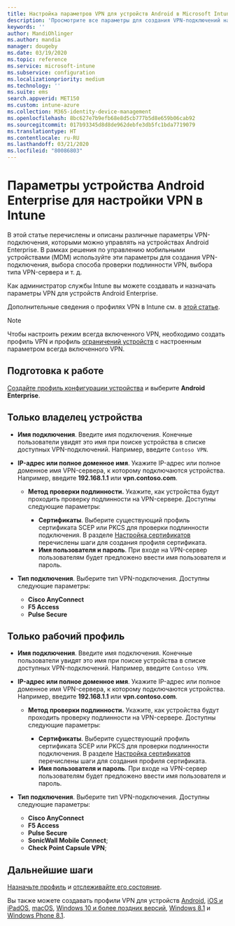 ```yaml
---
title: Настройка параметров VPN для устройств Android в Microsoft Intune в Azure | Документация Майкрософт
description: 'Просмотрите все параметры для создания VPN-подключений на устройствах Android Enterprise в Microsoft Intune. Введите имя подключения, IP-адрес или полное доменное имя VPN-сервера, выберите способ проверки подлинности пользователей и выберите один из типов подключения: Citrix, SonicWall, Check Point Capsule или Pulse Secure.'
keywords: ''
author: MandiOhlinger
ms.author: mandia
manager: dougeby
ms.date: 03/19/2020
ms.topic: reference
ms.service: microsoft-intune
ms.subservice: configuration
ms.localizationpriority: medium
ms.technology: ''
ms.suite: ems
search.appverid: MET150
ms.custom: intune-azure
ms.collection: M365-identity-device-management
ms.openlocfilehash: 8bc627e7b9efb68e8d5cb777b5d8e659b06cab92
ms.sourcegitcommit: 017b93345d8d8de962debfe3db5fc1bda7719079
ms.translationtype: HT
ms.contentlocale: ru-RU
ms.lasthandoff: 03/21/2020
ms.locfileid: "80086803"
---
```

# <a name="android-enterprise-device-settings-to-configure-vpn-in-intune"></a>Параметры устройства Android Enterprise для настройки VPN в Intune

В этой статье перечислены и описаны различные параметры VPN-подключения, которыми можно управлять на устройствах Android Enterprise. В рамках решения по управлению мобильными устройствами (MDM) используйте эти параметры для создания VPN-подключения, выбора способа проверки подлинности VPN, выбора типа VPN-сервера и т. д.

Как администратор службы Intune вы можете создавать и назначать параметры VPN для устройств Android Enterprise. 

Дополнительные сведения о профилях VPN в Intune см. в [этой статье](vpn-settings-configure.md).

> [!NOTE]
> Чтобы настроить режим всегда включенного VPN, необходимо создать профиль VPN и профиль [ограничений устройств](device-restrictions-android-for-work.md#connectivity) с настроенным параметром всегда включенного VPN.

## <a name="before-you-begin"></a>Подготовка к работе

[Создайте профиль конфигурации устройства](vpn-settings-configure.md) и выберите **Android Enterprise**.

## <a name="device-owner-only"></a>Только владелец устройства

- **Имя подключения**. Введите имя подключения. Конечные пользователи увидят это имя при поиске устройства в списке доступных VPN-подключений. Например, введите `Contoso VPN`.
- **IP-адрес или полное доменное имя**. Укажите IP-адрес или полное доменное имя VPN-сервера, к которому подключаются устройства. Например, введите **192.168.1.1** или **vpn.contoso.com**.

  - **Метод проверки подлинности.** Укажите, как устройства будут проходить проверку подлинности на VPN-сервере. Доступны следующие параметры:
  
    - **Сертификаты**. Выберите существующий профиль сертификата SCEP или PKCS для проверки подлинности подключения. В разделе [Настройка сертификатов](../protect/certificates-configure.md) перечислены шаги для создания профиля сертификата.
    - **Имя пользователя и пароль**. При входе на VPN-сервер пользователям будет предложено ввести имя пользователя и пароль.

- **Тип подключения**. Выберите тип VPN-подключения. Доступны следующие параметры:

  - **Cisco AnyConnect**
  - **F5 Access**
  - **Pulse Secure**

## <a name="work-profile-only"></a>Только рабочий профиль

- **Имя подключения**. Введите имя подключения. Конечные пользователи увидят это имя при поиске устройства в списке доступных VPN-подключений. Например, введите `Contoso VPN`.
- **IP-адрес или полное доменное имя**. Укажите IP-адрес или полное доменное имя VPN-сервера, к которому подключаются устройства. Например, введите **192.168.1.1** или **vpn.contoso.com**.

  - **Метод проверки подлинности.** Укажите, как устройства будут проходить проверку подлинности на VPN-сервере. Доступны следующие параметры:
  
    - **Сертификаты**. Выберите существующий профиль сертификата SCEP или PKCS для проверки подлинности подключения. В разделе [Настройка сертификатов](../protect/certificates-configure.md) перечислены шаги для создания профиля сертификата.
    - **Имя пользователя и пароль**. При входе на VPN-сервер пользователям будет предложено ввести имя пользователя и пароль.

- **Тип подключения**. Выберите тип VPN-подключения. Доступны следующие параметры:

  - **Cisco AnyConnect**
  - **F5 Access**
  - **Pulse Secure**
  - **SonicWall Mobile Connect**;
  - **Check Point Capsule VPN**;

## <a name="next-steps"></a>Дальнейшие шаги

[Назначьте профиль](device-profile-assign.md) и [отслеживайте его состояние](device-profile-monitor.md).

Вы также можете создавать профили VPN для устройств [Android](vpn-settings-android.md), [iOS и iPadOS](vpn-settings-ios.md), [macOS](vpn-settings-macos.md), [Windows 10 и более поздних версий](vpn-settings-windows-10.md), [Windows 8.1](vpn-settings-windows-8-1.md) и [Windows Phone 8.1](vpn-settings-windows-phone-8-1.md).
